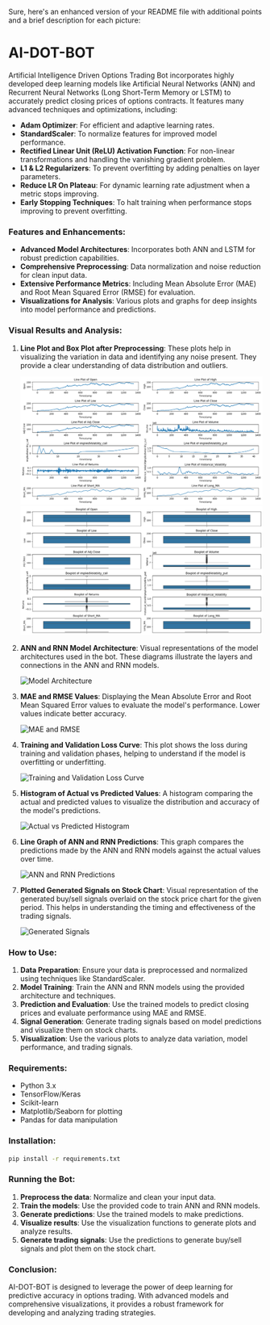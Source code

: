 Sure, here's an enhanced version of your README file with additional points and a brief description for each picture:

# AI-DOT-BOT

Artificial Intelligence Driven Options Trading Bot incorporates highly developed deep learning models like Artificial Neural Networks (ANN) and Recurrent Neural Networks (Long Short-Term Memory or LSTM) to accurately predict closing prices of options contracts. It features many advanced techniques and optimizations, including:

- **Adam Optimizer**: For efficient and adaptive learning rates.
- **StandardScaler**: To normalize features for improved model performance.
- **Rectified Linear Unit (ReLU) Activation Function**: For non-linear transformations and handling the vanishing gradient problem.
- **L1 & L2 Regularizers**: To prevent overfitting by adding penalties on layer parameters.
- **Reduce LR On Plateau**: For dynamic learning rate adjustment when a metric stops improving.
- **Early Stopping Techniques**: To halt training when performance stops improving to prevent overfitting.

### Features and Enhancements:
- **Advanced Model Architectures**: Incorporates both ANN and LSTM for robust prediction capabilities.
- **Comprehensive Preprocessing**: Data normalization and noise reduction for clean input data.
- **Extensive Performance Metrics**: Including Mean Absolute Error (MAE) and Root Mean Squared Error (RMSE) for evaluation.
- **Visualizations for Analysis**: Various plots and graphs for deep insights into model performance and predictions.

### Visual Results and Analysis:
1. **Line Plot and Box Plot after Preprocessing**: These plots help in visualizing the variation in data and identifying any noise present. They provide a clear understanding of data distribution and outliers.
   
   ![Line and Box Plot](images/Line-plot.png)
   ![Line and Box Plot](images/Box-Plot.png)

3. **ANN and RNN Model Architecture**: Visual representations of the model architectures used in the bot. These diagrams illustrate the layers and connections in the ANN and RNN models.
   
   ![Model Architecture](images/model_architecture.png)

4. **MAE and RMSE Values**: Displaying the Mean Absolute Error and Root Mean Squared Error values to evaluate the model's performance. Lower values indicate better accuracy.
   
   ![MAE and RMSE](images/mae_rmse.png)

5. **Training and Validation Loss Curve**: This plot shows the loss during training and validation phases, helping to understand if the model is overfitting or underfitting.
   
   ![Training and Validation Loss Curve](images/training_val_loss.png)

6. **Histogram of Actual vs Predicted Values**: A histogram comparing the actual and predicted values to visualize the distribution and accuracy of the model's predictions.
   
   ![Actual vs Predicted Histogram](images/actual_vs_predicted_histogram.png)

7. **Line Graph of ANN and RNN Predictions**: This graph compares the predictions made by the ANN and RNN models against the actual values over time.
   
   ![ANN and RNN Predictions](images/ann_rnn_predictions.png)

8. **Plotted Generated Signals on Stock Chart**: Visual representation of the generated buy/sell signals overlaid on the stock price chart for the given period. This helps in understanding the timing and effectiveness of the trading signals.
   
   ![Generated Signals](images/generated_signals.png)

### How to Use:
1. **Data Preparation**: Ensure your data is preprocessed and normalized using techniques like StandardScaler.
2. **Model Training**: Train the ANN and RNN models using the provided architecture and techniques.
3. **Prediction and Evaluation**: Use the trained models to predict closing prices and evaluate performance using MAE and RMSE.
4. **Signal Generation**: Generate trading signals based on model predictions and visualize them on stock charts.
5. **Visualization**: Use the various plots to analyze data variation, model performance, and trading signals.

### Requirements:
- Python 3.x
- TensorFlow/Keras
- Scikit-learn
- Matplotlib/Seaborn for plotting
- Pandas for data manipulation

### Installation:
```bash
pip install -r requirements.txt
```

### Running the Bot:
1. **Preprocess the data**: Normalize and clean your input data.
2. **Train the models**: Use the provided code to train ANN and RNN models.
3. **Generate predictions**: Use the trained models to make predictions.
4. **Visualize results**: Use the visualization functions to generate plots and analyze results.
5. **Generate trading signals**: Use the predictions to generate buy/sell signals and plot them on the stock chart.

### Conclusion:
AI-DOT-BOT is designed to leverage the power of deep learning for predictive accuracy in options trading. With advanced models and comprehensive visualizations, it provides a robust framework for developing and analyzing trading strategies.

